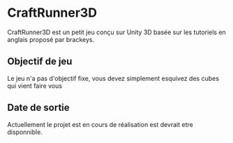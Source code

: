 # CraftRunner3D
CraftRunner3D est un petit jeu conçu sur Unity 3D basée sur les tutoriels en anglais proposé par brackeys.

## Objectif de jeu
Le jeu n'a pas d'objectif fixe, vous devez simplement esquivez des cubes qui vient faire vous

## Date de sortie
Actuellement le projet est en cours de réalisation est devrait etre disponnible. 
